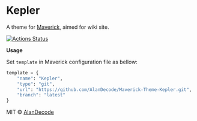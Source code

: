 # Kepler

A theme for [Maverick](https://github.com/AlanDecode/Maverick), aimed for wiki site.

[![Actions Status](https://github.com/AlanDecode/Maverick-Theme-Kepler/workflows/Build/badge.svg)](https://github.com/AlanDecode/Maverick-Theme-Kepler/actions)

**Usage**

Set `template` in Maverick configuration file as bellow:

```python
template = {
    "name": "Kepler",
    "type": "git",
    "url": "https://github.com/AlanDecode/Maverick-Theme-Kepler.git",
    "branch": "latest"
}
```

MIT © [AlanDecode](https://github.com/AlanDecode)

